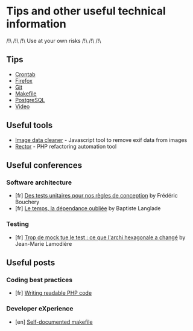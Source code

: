 # Tips and other useful technical information

/!\ /!\ /!\ Use at your own risks /!\ /!\ /!\

## Tips

* [Crontab](doc/tips/crontab.md)
* [Firefox](doc/tips/firefox.md)
* [Git](doc/tips/git.md)
* [Makefile](doc/tips/makefile.md)
* [PostgreSQL](doc/tips/postgresql.md)
* [Video](doc/tips/video.md)

## Useful tools
* [Image data cleaner](https://github.com/codepo8/image-data-cleaner) - Javascript tool to remove exif data from images
* [Rector](https://getrector.org/) - PHP refactoring automation tool

## Useful conferences
### Software architecture
* [fr] [Des tests unitaires pour nos règles de conception](https://www.youtube.com/watch?v=PB3NWOwBCyQ) by Frédéric Bouchery
* [fr] [Le temps, la dépendance oubliée](https://afup.org/talks/2795-le-temps-la-dependance-oubliee) by Baptiste Langlade

### Testing
* [fr] [Trop de mock tue le test : ce que l'archi hexagonale a changé](https://www.youtube.com/watch?v=rSO1y3lCBfk) by Jean-Marie Lamodière

## Useful posts
### Coding best practices
* [fr] [Writing readable PHP code](https://www.jimmyklein.fr/5-mauvaises-habitudes-a-perdre-en-php/)

### Developer eXperience
* [en] [Self-documented makefile](https://marmelab.com/blog/2016/02/29/auto-documented-makefile.html)
